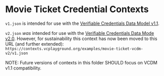 # Movie Ticket Credential Contexts

`v1.json` is intended for use with the
[Verifiable Credentials Data Model v1.1](https://www.w3.org/TR/vc-data-model/).

`v2.json` *was* intended for use with the
[Verifiable Credentials Data Mode v2.0](https://www.w3.org/TR/vc-data-model-2.0/).
However, for sustainability this context has now been moved to this URL
(and further extended):
`https://contexts.vcplayground.org/examples/movie-ticket-vcdm-v2/v1.json`

NOTE: Future versions of contexts in this folder SHOULD focus on VCDM v1.1
compatibility.
